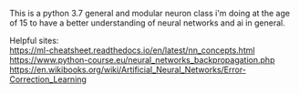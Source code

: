 This is a python 3.7 general and modular neuron class i'm doing at the age of 15 to have a better understanding of 
neural networks and ai in general.

Helpful sites:<br>
https://ml-cheatsheet.readthedocs.io/en/latest/nn_concepts.html<br>
https://www.python-course.eu/neural_networks_backpropagation.php<br>
https://en.wikibooks.org/wiki/Artificial_Neural_Networks/Error-Correction_Learning<br>

